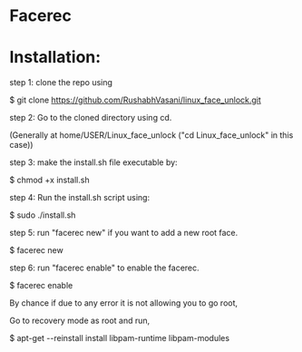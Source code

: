 # Facerec 

# Installation:
step 1: clone the repo using

$ git clone https://github.com/RushabhVasani/linux_face_unlock.git

step 2: Go to the cloned directory using cd.

(Generally at home/USER/Linux_face_unlock ("cd Linux_face_unlock" in this case))

step 3: make the install.sh file executable by:

$ chmod +x install.sh

step 4: Run the install.sh script using:

$ sudo ./install.sh

step 5: run "facerec new" if you want to add a new root face.

$ facerec new

step 6: run "facerec enable" to enable the facerec.

$ facerec enable

By chance if due to any error it is not allowing you to go root,

Go to recovery mode as root and run,

$ apt-get --reinstall install libpam-runtime libpam-modules
